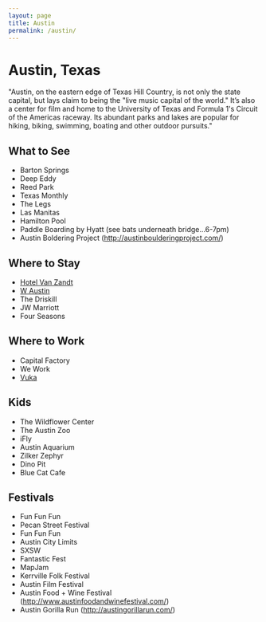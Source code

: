 ```yaml
---
layout: page
title: Austin
permalink: /austin/
---
```


# Austin, Texas

"Austin, on the eastern edge of Texas Hill Country, is not only the state capital, but lays claim to being the "live music capital of the world." It’s also a center for film and home to the University of Texas and Formula 1's Circuit of the Americas raceway. Its abundant parks and lakes are popular for hiking, biking, swimming, boating and other outdoor pursuits."

## What to See

- Barton Springs
- Deep Eddy
- Reed Park
- Texas Monthly
- The Legs
- Las Manitas
- Hamilton Pool
- Paddle Boarding by Hyatt (see bats underneath bridge...6-7pm)
- Austin Boldering Project (http://austinboulderingproject.com/)

## Where to Stay

- [Hotel Van Zandt](http://www.hotelvanzandt.com)
- [W Austin](http://www.whotelaustin.com)
- The Driskill
- JW Marriott
- Four Seasons

## Where to Work

- Capital Factory
- We Work
- [Vuka](http://www.vukaaustin.com/coworking)

## Kids

- The Wildflower Center
- The Austin Zoo
- iFly
- Austin Aquarium
- Zilker Zephyr
- Dino Pit
- Blue Cat Cafe

## Festivals

- Fun Fun Fun
- Pecan Street Festival
- Fun Fun Fun
- Austin City Limits
- SXSW
- Fantastic Fest
- MapJam
- Kerrville Folk Festival
- Austin Film Festival
- Austin Food + Wine Festival (http://www.austinfoodandwinefestival.com/)
- Austin Gorilla Run (http://austingorillarun.com/)